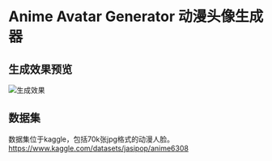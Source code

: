 # Anime Avatar Generator 动漫头像生成器

## 生成效果预览
![生成效果](image.png)

## 数据集
数据集位于kaggle，包括70k张jpg格式的动漫人脸。
https://www.kaggle.com/datasets/jasipop/anime6308

